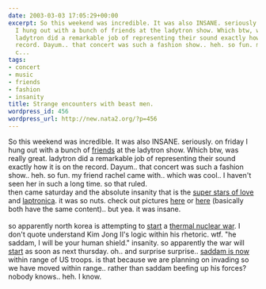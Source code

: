 ```yaml
---
date: 2003-03-03 17:05:29+00:00
excerpt: So this weekend was incredible. It was also INSANE. seriously. on friday
  I hung out with a bunch of friends at the ladytron show. Which btw, was really great.
  ladytron did a remarkable job of representing their sound exactly how it is on the
  record. Dayum.. that concert was such a fashion show.. heh. so fun. my friend rachel
  c...
tags:
- concert
- music
- friends
- fashion
- insanity
title: Strange encounters with beast men.
wordpress_id: 456
wordpress_url: http://new.nata2.org/?p=456
---
```


So this weekend was incredible. It was also INSANE. seriously. on friday I hung out with a bunch of <a href="https://web.archive.org/web/20030814003134/http://www.nata2.info//?path=pictures%2Fshows%2Fladytron_2003">friends</a> at the ladytron show. Which btw, was really great. ladytron did a remarkable job of representing their sound exactly how it is on the record. Dayum.. that concert was such a fashion show.. heh. so fun. my friend rachel came with.. which was cool.. I haven't seen her in such a long time. so that ruled. <br/>then came saturday and the absolute insanity that is the <a href="http://superstarsoflove.com/index8.html">super stars of love</a> and <a href="http://www.modsquare.com/laptronica">laptronica</a>. it was so nuts. check out pictures <a href="https://web.archive.org/web/20030814003134/http://www.nata2.info//?path=pictures%2Fshows%2Flaptronica_march_2003">here</a> or <a href="http://chris.fm/lap.html">here</a> (basically both have the same content).. but yea. it was insane.<br/><br/>so apparently north korea is attempting to <a href="http://timesofindia.indiatimes.com/cms.dll/xml/uncomp/articleshow?artid=39110877">start</a> a <a href="http://www.washingtonpost.com/wp-dyn/articles/A30106-2003Mar2.html">thermal nuclear war</a>. I don't quote understand Kim Jong Il's logic within his rhetoric. wtf. "he saddam, I will be your human shield." insanity. so apparently the war will <a href="http://www.thesun.co.uk/article/0,,2-2003100298,00.html">start</a> as soon as next thursday. oh.. and surprise surprise.. <a href="http://www.worldtribune.com/worldtribune/breaking_9.html">saddam is now</a> within range of US troops. is that because we are planning on invading so we have moved within range.. rather than saddam beefing up his forces? nobody knows.. heh. I know.